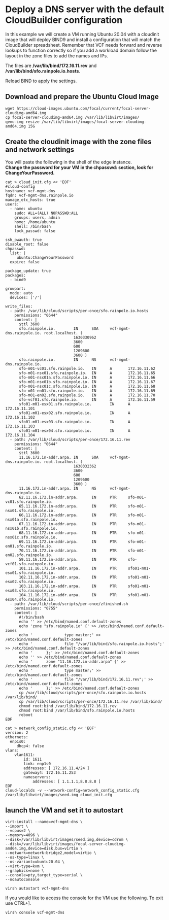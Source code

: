 # Deploy a DNS server with the default CloudBuilder configuration #

In this example we will create a VM running Ubuntu 20.04 with a cloudinit image that will deploy BIND9 and install a configuration that will match the CloudBuilder spreadsheet.  Remember that VCF needs forward and reverse lookups to function correctly so if you add a workload domain follow the layout in the zone files to add the names and IPs.  

The files are **/var/lib/bind/172.16.11.rev** and **/var/lib/bind/sfo.rainpole.io.hosts**.  

Reload BIND to apply the settings.

## Download and prepare the Ubuntu Cloud Image
```shell
wget https://cloud-images.ubuntu.com/focal/current/focal-server-cloudimg-amd64.img
cp focal-server-cloudimg-amd64.img /var/lib/libvirt/images/
qemu-img resize /var/lib/libvirt/images/focal-server-cloudimg-amd64.img 15G
```

## Create the cloudinit image with the zone files and network settings
You will paste the following in the shell of the edge instance. \
**Change the password for your VM in the chpasswd: section, look for ChangeYourPassword.**
```shell
cat > cloud_init.cfg << 'EOF'
#cloud-config
hostname: vcf-mgmt-dns
fqdn: vcf-mgmt-dns.rainpole.io
manage_etc_hosts: true
users:
  - name: ubuntu
    sudo: ALL=(ALL) NOPASSWD:ALL
    groups: users, admin
    home: /home/ubuntu
    shell: /bin/bash
    lock_passwd: false

ssh_pwauth: true
disable_root: false
chpasswd:
  list: |
     ubuntu:ChangeYourPassword
  expire: false

package_update: true
packages:
  - bind9

growpart:
  mode: auto
  devices: ['/']

write_files:
  - path: /var/lib/cloud/scripts/per-once/sfo.rainpole.io.hosts
    permissions: "0644"
    content: |
      $ttl 3600
      sfo.rainpole.io.        IN      SOA     vcf-mgmt-dns.rainpole.io. root.localhost. (
                              1630330962
                              3600
                              600
                              1209600
                              3600 )
      sfo.rainpole.io.        IN      NS      vcf-mgmt-dns.rainpole.io.
      sfo-m01-vc01.sfo.rainpole.io.   IN      A       172.16.11.62
      sfo-m01-nsx01.sfo.rainpole.io.  IN      A       172.16.11.65
      sfo-m01-nsx01a.sfo.rainpole.io. IN      A       172.16.11.66
      sfo-m01-nsx01b.sfo.rainpole.io. IN      A       172.16.11.67
      sfo-m01-nsx01c.sfo.rainpole.io. IN      A       172.16.11.68
      sfo-m01-en01.sfo.rainpole.io.   IN      A       172.16.11.69
      sfo-m01-en02.sfo.rainpole.io.   IN      A       172.16.11.70
      sfo-vcf01.sfo.rainpole.io.      IN      A       172.16.11.59
      sfo01-m01-esx01.sfo.rainpole.io.        IN      A       172.16.11.101
      sfo01-m01-esx02.sfo.rainpole.io.        IN      A       172.16.11.102
      sfo01-m01-esx03.sfo.rainpole.io.        IN      A       172.16.11.103
      sfo01-m01-esx04.sfo.rainpole.io.        IN      A       172.16.11.104
  - path: /var/lib/cloud/scripts/per-once/172.16.11.rev
    permissions: "0644"
    content: |
      $ttl 3600
      11.16.172.in-addr.arpa. IN      SOA     vcf-mgmt-dns.rainpole.io. root.localhost. (
                              1630332362
                              3600
                              600
                              1209600
                              3600 )
      11.16.172.in-addr.arpa. IN      NS      vcf-mgmt-dns.rainpole.io.
      62.11.16.172.in-addr.arpa.      IN      PTR     sfo-m01-vc01.sfo.rainpole.io.
      65.11.16.172.in-addr.arpa.      IN      PTR     sfo-m01-nsx01.sfo.rainpole.io.
      66.11.16.172.in-addr.arpa.      IN      PTR     sfo-m01-nsx01a.sfo.rainpole.io.
      67.11.16.172.in-addr.arpa.      IN      PTR     sfo-m01-nsx01b.sfo.rainpole.io.
      68.11.16.172.in-addr.arpa.      IN      PTR     sfo-m01-nsx01c.sfo.rainpole.io.
      69.11.16.172.in-addr.arpa.      IN      PTR     sfo-m01-en01.sfo.rainpole.io.
      70.11.16.172.in-addr.arpa.      IN      PTR     sfo-m01-en02.sfo.rainpole.io.
      59.11.16.172.in-addr.arpa.      IN      PTR     sfo-vcf01.sfo.rainpole.io.
      101.11.16.172.in-addr.arpa.     IN      PTR     sfo01-m01-esx01.sfo.rainpole.io.
      102.11.16.172.in-addr.arpa.     IN      PTR     sfo01-m01-esx02.sfo.rainpole.io.
      103.11.16.172.in-addr.arpa.     IN      PTR     sfo01-m01-esx03.sfo.rainpole.io.
      104.11.16.172.in-addr.arpa.     IN      PTR     sfo01-m01-esx04.sfo.rainpole.io.
  - path: /var/lib/cloud/scripts/per-once/zfinished.sh
    permissions: "0755"
    content: |
      #!/bin/bash
      echo '' >> /etc/bind/named.conf.default-zones
      echo 'zone "sfo.rainpole.io" {' >> /etc/bind/named.conf.default-zones
      echo '              type master;' >> /etc/bind/named.conf.default-zones
      echo '              file "/var/lib/bind/sfo.rainpole.io.hosts";' >> /etc/bind/named.conf.default-zones
      echo '      };' >> /etc/bind/named.conf.default-zones
      echo '' >> /etc/bind/named.conf.default-zones
      echo '      zone "11.16.172.in-addr.arpa" {' >> /etc/bind/named.conf.default-zones
      echo '              type master;' >> /etc/bind/named.conf.default-zones
      echo '              file "/var/lib/bind/172.16.11.rev";' >> /etc/bind/named.conf.default-zones
      echo '      };' >> /etc/bind/named.conf.default-zones
      cp /var/lib/cloud/scripts/per-once/sfo.rainpole.io.hosts /var/lib/bind/
      cp /var/lib/cloud/scripts/per-once/172.16.11.rev /var/lib/bind/
      chmod root:bind /var/lib/bind/172.16.11.rev
      chmod root:bind /var/lib/bind/sfo.rainpole.io.hosts
      reboot
EOF

cat > network_config_static.cfg << 'EOF'
version: 2
ethernets:
  enp1s0:
     dhcp4: false
vlans:
    vlan1611:
        id: 1611
        link: enp1s0
        addresses: [ 172.16.11.4/24 ]
        gateway4: 172.16.11.253
        nameservers:
            addresses: [ 1.1.1.1,8.8.8.8 ]
EOF
cloud-localds -v --network-config=network_config_static.cfg /var/lib/libvirt/images/seed.img cloud_init.cfg
```

## launch the VM and set it to autostart ##
```shell
virt-install --name=vcf-mgmt-dns \
--import \
--vcpus=2 \
--memory=4096 \
--disk=/var/lib/libvirt/images/seed.img,device=cdrom \
--disk=/var/lib/libvirt/images/focal-server-cloudimg-amd64.img,device=disk,bus=virtio \
--network=network:bridge2,model=virtio \
--os-type=linux \
--os-variant=ubuntu20.04 \
--virt-type=kvm \
--graphics=none \
--console=pty,target_type=serial \
--noautoconsole

virsh autostart vcf-mgmt-dns
```
If you would like to access the console for the VM use the following.  To exit use CTRL+].
```shell
virsh console vcf-mgmt-dns
```
